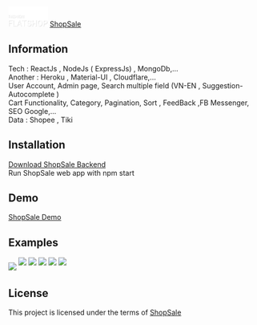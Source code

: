 
<img src="./images/Logo.png" style="height:40px"/>
<a href="https://shopsale.cf/">ShopSale</a>

<h2>Information</h2>
Tech : ReactJs , NodeJs ( ExpressJs) , MongoDb,...<br/>
Another : Heroku , Material-UI , Cloudflare,...<br/>
User Account, Admin page, Search multiple field (VN-EN , Suggestion-Autocomplete ) <br/>
Cart Functionality, Category, Pagination, Sort , FeedBack ,FB Messenger, SEO Google,... <br/>
Data : Shopee , Tiki <br/>


<h2>Installation</h2>
 <a href="https://github.com/LongBody/shopsalebackend">Download ShopSale Backend</a><br/>
 Run ShopSale web app with npm start <br/>

 <h2>Demo</h2>
 <a href="https://www.youtube.com/watch?v=eB3Ws_aYIjY&feature=youtu.be">ShopSale Demo</a><br/>

<h2>Examples</h2>
<img src="./src/image/shopsaleReadme1.png" style="height:300px , margin-bottom:10px"/>
<img src="./src/image/shopsaleReadme2.png" style="height:300px ; margin-bottom:10px"/>

<img src="./src/image/shopsalereadme3.png" style="height:300px; margin-bottom:10px"/>
<img src="./src/image/shopsaleReadme5.png" style="height:300px;margin-bottom:10px"/>
<img src="./src/image/shopsaleReadme4.png" style="height:300px;margin-bottom:10px"/>
<img src="./src/image/seo.png" style="height:300px;margin-bottom:10px"/>


<h2>License</h2>
This project is licensed under the terms of <a href="https://shopsale.cf/">ShopSale</a>
